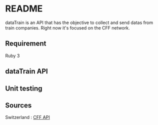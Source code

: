 # README
dataTrain is an API that has the objective to collect and send datas from train companies. Right now it's focused on the CFF network.

## Requirement
Ruby 3

## dataTrain API

## Unit testing

## Sources

Switzerland : [CFF API](https://data.sbb.ch/api/) 
